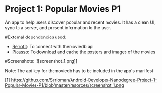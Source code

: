 # Project 1: Popular Movies P1
An app to help users discover popular and recent movies. It has a clean UI, sync to a server, and present information to the user.

#External dependencies used:
- [Retrofit](http://square.github.io/retrofit/): To connect with themoviedb api
- [Picasso](http://square.github.io/picasso/): To download and cache the posters and images of the movies

#Screenshots:
[![screenshot_1.png]]

Note:
The api key for themoviedb has to be included in the app's manifest

[1] https://github.com/Serloman/Android-Developer-Nanodegree-Project-1-Popular-Movies-P1/blob/master/resorces/screenshot_1.png
